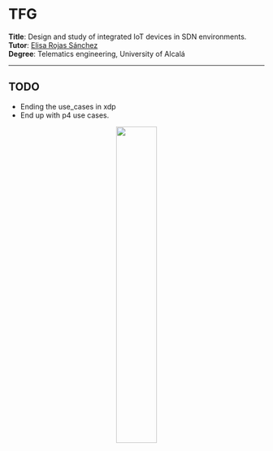 # TFG



**Title**: Design and study of integrated IoT devices in SDN environments. <br>
**Tutor**: [Elisa Rojas Sánchez](https://scholar.google.es/citations?user=Dgn0ShwAAAAJ&hl=es) <br>
**Degree**: Telematics engineering, University of Alcalá <br>

---

## TODO

- Ending the use_cases in xdp
- End up with p4 use cases.


<p align="center">
  <img src="https://i.imgur.com/Huxw46w.png" width="40%"/>
</p>
